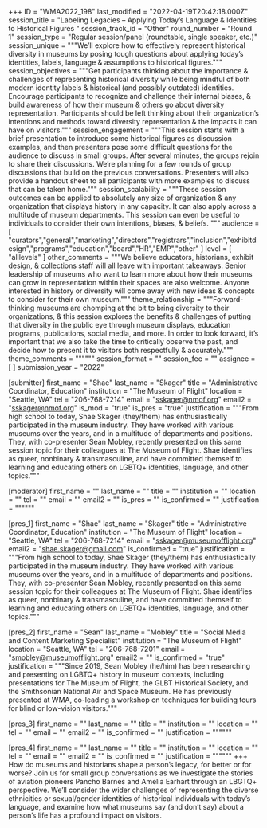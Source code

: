 +++
ID = "WMA2022_198"
last_modified = "2022-04-19T20:42:18.000Z"
session_title = "Labeling Legacies – Applying Today’s Language & Identities to Historical Figures "
session_track_id = "Other"
round_number = "Round 1"
session_type = "Regular session/panel (roundtable, single speaker, etc.)"
session_unique = """We’ll explore how to effectively represent historical diversity in museums by posing tough questions about applying today’s identities, labels, language & assumptions to historical figures."""
session_objectives = """Get participants thinking about the importance & challenges of representing historical diversity while being mindful of both modern identity labels & historical (and possibly outdated) identities.
Encourage participants to recognize and challenge their internal biases, & build awareness of how their museum & others go about diversity representation. Participants should be left thinking about their organization’s intentions and methods toward diversity representation & the impacts it can have on visitors."""
session_engagement = """This session starts with a brief presentation to introduce some historical figures as discussion examples, and then presenters pose some difficult questions for the audience to discuss in small groups. After several minutes, the groups rejoin to share their discussions. We’re planning for a few rounds of group discussions that build on the previous conversations. Presenters will also provide a handout sheet to all participants with more examples to discuss that can be taken home."""
session_scalability = """These session outcomes can be applied to absolutely any size of organization & any organization that displays history in any capacity. It can also apply across a multitude of museum departments. This session can even be useful to individuals to consider their own intentions, biases, & beliefs.
"""
audience = [ "curators","general","marketing","directors","registrars","inclusion","exhibitdesign","programs","education","board","HR","EMP","other" ]
level = [ "alllevels" ]
other_comments = """We believe educators, historians, exhibit design, & collections staff will all leave with important takeaways. Senior leadership of museums who want to learn more about how their museums can grow in representation within their spaces are also welcome. Anyone interested in history or diversity will come away with new ideas & concepts to consider for their own museum."""
theme_relationship = """Forward-thinking museums are chomping at the bit to bring diversity to their organizations, & this session explores the benefits & challenges of putting that diversity in the public eye through museum displays, education programs, publications, social media, and more. In order to look forward, it’s important that we also take the time to critically observe the past, and decide how to present it to visitors both respectfully & accurately."""
theme_comments = """"""
session_format = ""
session_fee = ""
assignee = [  ]
submission_year = "2022"

[submitter]
first_name = "Shae"
last_name = "Skager"
title = "Administrative Coordinator, Education"
institution = "The Museum of Flight"
location = "Seattle, WA"
tel = "206-768-7214"
email = "sskager@nmof.org"
email2 = "sskager@nmof.org"
is_mod = "true"
is_pres = "true"
justification = """From high school to today, Shae Skager (they/them) has enthusiastically participated in the museum industry. They have worked with various museums over the years, and in a multitude of departments and positions. They, with co-presenter Sean Mobley, recently presented on this same session topic for their colleagues at The Museum of Flight. Shae identifies as queer, nonbinary & transmasculine, and have committed themself to learning and educating others on LGBTQ+ identities, language, and other topics."""

[moderator]
first_name = ""
last_name = ""
title = ""
institution = ""
location = ""
tel = ""
email = ""
email2 = ""
is_pres = ""
is_confirmed = ""
justification = """"""

[pres_1]
first_name = "Shae"
last_name = "Skager"
title = "Administrative Coordinator, Education"
institution = "The Museum of Flight"
location = "Seattle, WA"
tel = "206-768-7214"
email = "sskager@museumofflight.org"
email2 = "shae.skager@gmail.com"
is_confirmed = "true"
justification = """From high school to today, Shae Skager (they/them) has enthusiastically participated in the museum industry. They have worked with various museums over the years, and in a multitude of departments and positions. They, with co-presenter Sean Mobley, recently presented on this same session topic for their colleagues at The Museum of Flight. Shae identifies as queer, nonbinary & transmasculine, and have committed themself to learning and educating others on LGBTQ+ identities, language, and other topics."""

[pres_2]
first_name = "Sean"
last_name = "Mobley"
title = "Social Media and Content Marketing Specialist"
institution = "The Museum of Flight"
location = "Seattle, WA"
tel = "206-768-7201"
email = "smobley@museumofflight.org"
email2 = ""
is_confirmed = "true"
justification = """Since 2019, Sean Mobley (he/him) has been researching and presenting on LGBTQ+ history in museum contexts, including presentations for The Museum of Flight, the GLBT Historical Society, and the Smithsonian National Air and Space Museum. He has previously presented at WMA, co-leading a workshop on techniques for building tours for blind or low-vision visitors."""

[pres_3]
first_name = ""
last_name = ""
title = ""
institution = ""
location = ""
tel = ""
email = ""
email2 = ""
is_confirmed = ""
justification = """"""

[pres_4]
first_name = ""
last_name = ""
title = ""
institution = ""
location = ""
tel = ""
email = ""
email2 = ""
is_confirmed = ""
justification = """"""
+++
How do museums and historians shape a person’s legacy, for better or for worse? Join us for small group conversations as we investigate the stories of aviation pioneers Pancho Barnes and Amelia Earhart through an LBGTQ+ perspective. We’ll consider the wider challenges of representing the diverse ethnicities or sexual/gender identities of historical individuals with today’s language, and examine how what museums say (and don’t say) about a person’s life has a profound impact on visitors.
